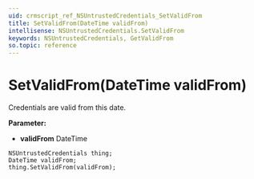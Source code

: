 ```yaml
---
uid: crmscript_ref_NSUntrustedCredentials_SetValidFrom
title: SetValidFrom(DateTime validFrom)
intellisense: NSUntrustedCredentials.SetValidFrom
keywords: NSUntrustedCredentials, GetValidFrom
so.topic: reference
---
```


# SetValidFrom(DateTime validFrom)

Credentials are valid from this date.

**Parameter:** 
* **validFrom** DateTime

```crmscript
NSUntrustedCredentials thing;
DateTime validFrom;
thing.SetValidFrom(validFrom);
```

